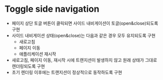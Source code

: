 # Toggle side navigation

- 페이지 상단 토글 버튼이 클릭되면 사이드 내비게이션이 토글(open&close)되도록 구현
- 사이드 내비게이션 상태(open&close)는 다음과 같은 경우 모두 유지되도록 구현
  - 새로고침
  - 페이지 이동
  - 애플리케이션 재시작
- 새로고침, 페이지 이동, 재시작 시에 트랜지션이 발생하지 않고 원래 상태가 그대로 렌더링되도록 구현
- 초기 렌더링 이후에는 트랜지션이 정상적으로 동작하도록 구현
